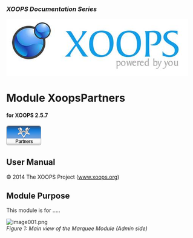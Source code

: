 ### _XOOPS Documentation Series_
![logoXoops.jpg](assets/logoXoops.jpg)

# Module XoopsPartners
#### for XOOPS 2.5.7
  
      
![logoModule.png](assets/logoModule.png)
            
                
                
    
## User Manual
  
  
  
  
  
© 2014 The XOOPS Project (www.xoops.org)    
  

## Module Purpose 

 
This module is for .....

 
![image001.png](assets/image001.png)  
*Figure 1: Main view of the Marquee Module (Admin side)*